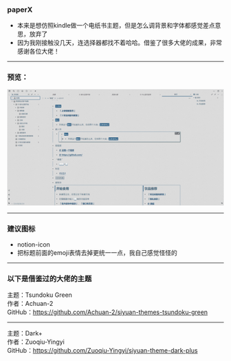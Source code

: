 ### paperX
* 本来是想仿照kindle做一个电纸书主题，但是怎么调背景和字体都感觉差点意思，放弃了
* 因为我刚接触没几天，连选择器都找不着哈哈。借鉴了很多大佬的成果，非常感谢各位大佬！
***
### 预览：
![preview](./preview.png)
***
### 建议图标
* notion-icon
* 把标题前面的emoji表情去掉更统一一点，我自己感觉怪怪的
***
### 以下是借鉴过的大佬的主题 
主题：Tsundoku Green <br>
作者：Achuan-2 <br>
GitHub：https://github.com/Achuan-2/siyuan-themes-tsundoku-green <br>
***
主题：Dark+ <br>
作者：Zuoqiu-Yingyi <br>
GitHub：https://github.com/Zuoqiu-Yingyi/siyuan-theme-dark-plus <br>

